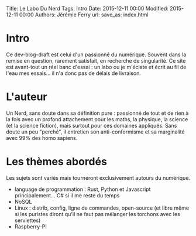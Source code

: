 Title: Le Labo Du Nerd
Tags: Intro
Date: 2015-12-11 00:00
Modified: 2015-12-11 00:00
Authors: Jérémie Ferry
url:
save_as: index.html

# Intro

Ce dev-blog-draft est celui d'un passionné du numérique.
Souvent dans la remise en question, rarement satisfait, en recherche de singularité.
Ce site est avant-tout un réel banc d'essai : un labo ou je m'éclate et écrit au fil de l'eau mes essais... il n'a donc pas de délais de livraison.

# L'auteur

Un Nerd, sans doute dans sa définition pure : passionné de tout et de rien à la fois avec un profond attachement pour les maths, la physique, la science (et la science fiction), mais surtout pour ces domaines appliqués.
Sans doute un peu "perché", il entretien son anti-conformisme et sa marginalité avec 99% des homo sapiens.

# Les thèmes abordés

Les sujets sont variés mais tourneront exclusivement autours du numérique.

* language de programmation : Rust, Python et Javascript principalement... C# si il me reste du temps
* NoSQL
* Linux : distrib, config, ligne de commandes, open-source (et libre même si les puristes diront qu'il ne faut pas mélanger les torchons avec les serviettes)
* Raspberry-PI

